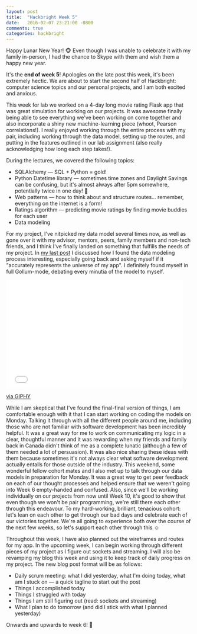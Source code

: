 ```yaml
---
layout: post
title:  "Hackbright Week 5"
date:   2016-02-07 23:21:00 -0800
comments: true
categories: hackbright
---
```

Happy Lunar New Year! &#128053; Even though I was unable to celebrate it with my family in-person, I had the chance to Skype with them and wish them a happy new year.

It's the **end of week 5**! Apologies on the late post this week, it's been extremely hectic. We are about to start the second half of Hackbright: computer science topics and our personal projects, and I am both excited and anxious.

This week for lab we worked on a 4-day long movie rating Flask app that was great simulation for working on our projects. It was awesome finally being able to see everything we've been working on come together and also incorporate a shiny new machine-learning piece (whoot, Pearson correlations!). I really enjoyed working through the entire process with my pair, including working through the data model, setting up the routes, and putting in the features outlined in our lab assignment (also really acknowledging how long each step takes!).

During the lectures, we covered the following topics:

- SQLAlchemy — SQL + Python = gold!
- Python Datetime library — sometimes time  zones and Daylight Savings can be confusing, but it's almost always after 5pm somewhere, potentially twice in one day! &#x1F37B;
- Web patterns — how to think about and structure routes... remember, everything on the internet is a form!
- Ratings algorithm — predicting movie ratings by finding movie buddies for each user
- Data modeling

For my project, I've nitpicked my data model several times now, as well as gone over it with my advisor, mentors, peers, family members and non-tech friends, and I think I've finally landed on something that fulfills the needs of my project. In <a href="http://doriable.github.io/life-update/work/hackbright/tech/learning-code/2016/01/30/week-4.html" target="blank">my last post</a> I discussed how I found the data modeling process interesting, especially going back and asking myself if it "accurately represents the universe of my app". I definitely found myself in full Gollum-mode, debating every minutia of the model to myself.

<iframe src="//giphy.com/embed/V4uGHRgz0zi6Y?html5=true" width="480" height="292" frameBorder="0" class="giphy-embed" allowFullScreen></iframe><p><a href="http://giphy.com/gifs/V4uGHRgz0zi6Y">via GIPHY</a></p>

While I am skeptical that I've found the final-final version of things, I am comfortable enough with it that I can start working on coding the models on Monday. Talking it through with all the different people around me, including those who are not familiar with software development has been incredibly helpful. It was a great way for me to work on communicating my logic in a clear, thoughtful manner and it was rewarding when my friends and family back in Canada didn't think of me as a complete lunatic (although a few of them needed a lot of persuasion). It was also nice sharing these ideas with them because sometimes it's not always clear what software development actually entails for those outside of the industry. This weekend, some wonderful fellow cohort mates and I also met up to talk through our data models in preparation for Monday. It was a great way to get peer feedback on each of our thought processes and helped ensure that we weren't going into Week 6 empty-handed and confused. Also, since we'll be working individually on our projects from now until Week 10, it's good to show that even though we won't be pair programming, we're still there each other through this endeavour. To my hard-working, brilliant, tenacious cohort: let's lean on each other to get through our bad days and celebrate each of our victories together. We're all going to experience both over the course of the next few weeks, so let's support each other through this &#9786;

Throughout this week, I have also planned out the wireframes and routes for my app. In the upcoming week, I can begin working through different pieces of my project as I figure out sockets and streaming. I will also be revamping my blog this week and using it to keep track of daily progress on my project. The new blog post format will be as follows:

- Daily scrum meeting: what I did yesterday, what I'm doing today, what am I stuck on — a quick tagline to start out the post
- Things I accomplished today
- Things I struggled with today
- Things I am still figuring out (read: sockets and streaming)
- What I plan to do tomorrow (and did I stick with what I planned yesterday)

Onwards and upwards to week 6! &#127880;
